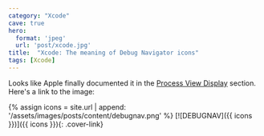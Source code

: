 ```yaml
---
category: "Xcode"
cave: true
hero:
  format: 'jpeg'
  url: 'post/xcode.jpg'
title:  "Xcode: The meaning of Debug Navigator icons"
tags: [Xcode]
---
```

Looks like Apple finally documented it in the [Process View Display](https://developer.apple.com/library/ios/documentation/DeveloperTools/Conceptual/debugging_with_xcode/chapters/debugging_tools.html#//apple_ref/doc/uid/TP40015022-CH8-SW19) section. Here's a link to the image:

{% assign icons = site.url | append: '/assets/images/posts/content/debugnav.png' %}
[![DEBUGNAV]({{ icons }})]({{ icons }}){: .cover-link}
